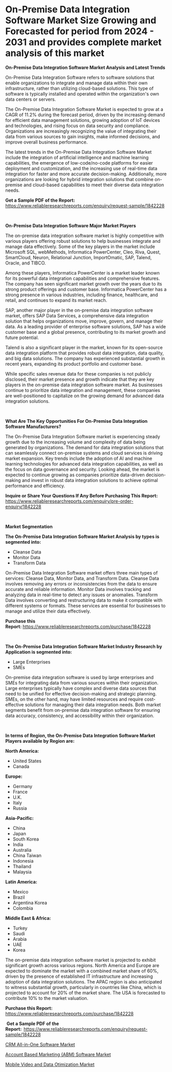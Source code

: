 <p><h1>On-Premise Data Integration Software Market Size Growing and Forecasted for period from 2024 - 2031 and provides complete market analysis of this market</h1></p><p><strong>On-Premise Data Integration Software Market Analysis and Latest Trends</strong></p>
<p><p>On-Premise Data Integration Software refers to software solutions that enable organizations to integrate and manage data within their own infrastructure, rather than utilizing cloud-based solutions. This type of software is typically installed and operated within the organization's own data centers or servers.</p><p>The On-Premise Data Integration Software Market is expected to grow at a CAGR of 11.2% during the forecast period, driven by the increasing demand for efficient data management solutions, growing adoption of IoT devices and technologies, and rising focus on data security and compliance. Organizations are increasingly recognizing the value of integrating their data from various sources to gain insights, make informed decisions, and improve overall business performance.</p><p>The latest trends in the On-Premise Data Integration Software Market include the integration of artificial intelligence and machine learning capabilities, the emergence of low-code/no-code platforms for easier deployment and customization, and the increasing use of real-time data integration for faster and more accurate decision-making. Additionally, more organizations are looking for hybrid integration solutions that combine on-premise and cloud-based capabilities to meet their diverse data integration needs.</p></p>
<p><strong>Get a Sample PDF of the Report:&nbsp;</strong> <a href="https://www.reliableresearchreports.com/enquiry/request-sample/1842228">https://www.reliableresearchreports.com/enquiry/request-sample/1842228</a></p>
<p>&nbsp;</p>
<p><strong>On-Premise Data Integration Software Major Market Players</strong></p>
<p><p>The on-premise data integration software market is highly competitive with various players offering robust solutions to help businesses integrate and manage data effectively. Some of the key players in the market include Microsoft SQL, webMethods, Informatica PowerCenter, Cleo, Riva, Quest, SmartCloud, Neuron, Relational Junction, ImportOmatic, SAP, Talend, Oracle, and TIBCO.</p><p>Among these players, Informatica PowerCenter is a market leader known for its powerful data integration capabilities and comprehensive features. The company has seen significant market growth over the years due to its strong product offerings and customer base. Informatica PowerCenter has a strong presence in various industries, including finance, healthcare, and retail, and continues to expand its market reach.</p><p>SAP, another major player in the on-premise data integration software market, offers SAP Data Services, a comprehensive data integration solution that helps organizations move, improve, govern, and manage their data. As a leading provider of enterprise software solutions, SAP has a wide customer base and a global presence, contributing to its market growth and future potential.</p><p>Talend is also a significant player in the market, known for its open-source data integration platform that provides robust data integration, data quality, and big data solutions. The company has experienced substantial growth in recent years, expanding its product portfolio and customer base.</p><p>While specific sales revenue data for these companies is not publicly disclosed, their market presence and growth indicate that they are key players in the on-premise data integration software market. As businesses continue to prioritize data integration and management, these companies are well-positioned to capitalize on the growing demand for advanced data integration solutions.</p></p>
<p>&nbsp;</p>
<p><strong>What Are The Key Opportunities For On-Premise Data Integration Software Manufacturers?</strong></p>
<p><p>The On-Premise Data Integration Software market is experiencing steady growth due to the increasing volume and complexity of data being generated by organizations. The demand for data integration solutions that can seamlessly connect on-premise systems and cloud services is driving market expansion. Key trends include the adoption of AI and machine learning technologies for advanced data integration capabilities, as well as the focus on data governance and security. Looking ahead, the market is expected to continue growing as companies prioritize data-driven decision-making and invest in robust data integration solutions to achieve optimal performance and efficiency.</p></p>
<p><strong>Inquire or Share Your Questions If Any Before Purchasing This Report:</strong> <a href="https://www.reliableresearchreports.com/enquiry/pre-order-enquiry/1842228">https://www.reliableresearchreports.com/enquiry/pre-order-enquiry/1842228</a></p>
<p>&nbsp;</p>
<p><strong>Market Segmentation</strong></p>
<p><strong>The On-Premise Data Integration Software Market Analysis by types is segmented into:</strong></p>
<p><ul><li>Cleanse Data</li><li>Monitor Data</li><li>Transform Data</li></ul></p>
<p><p>On-Premise Data Integration Software market offers three main types of services: Cleanse Data, Monitor Data, and Transform Data. Cleanse Data involves removing any errors or inconsistencies from the data to ensure accurate and reliable information. Monitor Data involves tracking and analyzing data in real-time to detect any issues or anomalies. Transform Data involves converting and restructuring data to make it compatible with different systems or formats. These services are essential for businesses to manage and utilize their data effectively.</p></p>
<p><strong>Purchase this Report:&nbsp;</strong><a href="https://www.reliableresearchreports.com/purchase/1842228">https://www.reliableresearchreports.com/purchase/1842228</a></p>
<p>&nbsp;</p>
<p><strong>The On-Premise Data Integration Software Market Industry Research by Application is segmented into:</strong></p>
<p><ul><li>Large Enterprises</li><li>SMEs</li></ul></p>
<p><p>On-premise data integration software is used by large enterprises and SMEs for integrating data from various sources within their organization. Large enterprises typically have complex and diverse data sources that need to be unified for effective decision-making and strategic planning. SMEs, on the other hand, may have limited resources and require cost-effective solutions for managing their data integration needs. Both market segments benefit from on-premise data integration software for ensuring data accuracy, consistency, and accessibility within their organization.</p></p>
<p>&nbsp;</p>
<p><strong>In terms of Region, the On-Premise Data Integration Software Market Players available by Region are:</strong></p>
<p>
    <p> <strong> North America: </strong>
        <ul>
            <li>United States</li>
            <li>Canada</li>
        </ul>
        </p> 
    <p> <strong> Europe: </strong>
        <ul>
            <li>Germany</li>
            <li>France</li>
            <li>U.K.</li>
            <li>Italy</li>
            <li>Russia</li>
        </ul>
        </p> 
    <p> <strong> Asia-Pacific: </strong>
        <ul>
            <li>China</li>
            <li>Japan</li>
            <li>South Korea</li>
            <li>India</li>
            <li>Australia</li>
            <li>China Taiwan</li>
            <li>Indonesia</li>
            <li>Thailand</li>
            <li>Malaysia</li>
        </ul>
        </p> 
    <p> <strong> Latin America: </strong>
        <ul>
            <li>Mexico</li>
            <li>Brazil</li>
            <li>Argentina Korea</li>
            <li>Colombia</li>
        </ul>
        </p> 
    <p> <strong> Middle East & Africa: </strong>
        <ul>
            <li>Turkey</li>
            <li>Saudi</li>
            <li>Arabia</li>
            <li>UAE</li>
            <li>Korea</li>
        </ul>
    </p>
    </p>
<p><p>The on-premise data integration software market is projected to exhibit significant growth across various regions. North America and Europe are expected to dominate the market with a combined market share of 60%, driven by the presence of established IT infrastructure and increasing adoption of data integration solutions. The APAC region is also anticipated to witness substantial growth, particularly in countries like China, which is projected to account for 20% of the market share. The USA is forecasted to contribute 10% to the market valuation.</p></p>
<p><strong>Purchase this Report: </strong><a href="https://www.reliableresearchreports.com/purchase/1842228">https://www.reliableresearchreports.com/purchase/1842228</a></p>
<p>&nbsp;<strong>Get a Sample PDF of the Report:&nbsp;&nbsp;</strong><a href="https://www.reliableresearchreports.com/enquiry/request-sample/1842228">https://www.reliableresearchreports.com/enquiry/request-sample/1842228</a></p>
<p><strong></strong></p>
<p><p><a href="https://github.com/wwwkeltoum/Market-Research-Report-List-2/blob/main/crm-all-in-one-software-market.md">CRM All-in-One Software Market</a></p><p><a href="https://github.com/sofayahoo2023/Market-Research-Report-List-3/blob/main/account-based-marketing-abm-software-market.md">Account Based Marketing (ABM) Software Market</a></p><p><a href="https://github.com/joannesouthgate/Market-Research-Report-List-2/blob/main/mobile-video-and-data-otimization-market.md">Mobile Video and Data Otimization Market</a></p></p>